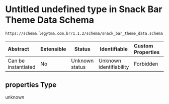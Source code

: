 # Untitled undefined type in Snack Bar Theme Data Schema

```txt
https://schema.legytma.com.br/1.1.2/schema/snack_bar_theme_data.schema.json#/properties
```




| Abstract            | Extensible | Status         | Identifiable            | Custom Properties | Additional Properties | Access Restrictions | Defined In                                                                                              |
| :------------------ | ---------- | -------------- | ----------------------- | :---------------- | --------------------- | ------------------- | ------------------------------------------------------------------------------------------------------- |
| Can be instantiated | No         | Unknown status | Unknown identifiability | Forbidden         | Allowed               | none                | [snack_bar_theme_data.schema.json\*](../schema/snack_bar_theme_data.schema.json) |

## properties Type

unknown
